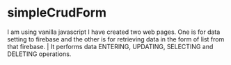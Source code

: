 # simpleCrudForm
I am using vanilla javascript
I have created two web pages. One is for data setting to firebase and the other is for retrieving data in the form of list from that firebase. | It performs data ENTERING, UPDATING, SELECTING and DELETING operations.
